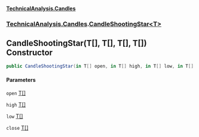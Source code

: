 #### [TechnicalAnalysis.Candles](TechnicalAnalysis.Candles.md 'TechnicalAnalysis.Candles')
### [TechnicalAnalysis.Candles](TechnicalAnalysis.Candles.md#TechnicalAnalysis.Candles 'TechnicalAnalysis.Candles').[CandleShootingStar&lt;T&gt;](CandleShootingStar_T_.md 'TechnicalAnalysis.Candles.CandleShootingStar<T>')

## CandleShootingStar(T[], T[], T[], T[]) Constructor

```csharp
public CandleShootingStar(in T[] open, in T[] high, in T[] low, in T[] close);
```
#### Parameters

<a name='TechnicalAnalysis.Candles.CandleShootingStar_T_.CandleShootingStar(T[],T[],T[],T[]).open'></a>

`open` [T](CandleShootingStar_T_.md#TechnicalAnalysis.Candles.CandleShootingStar_T_.T 'TechnicalAnalysis.Candles.CandleShootingStar<T>.T')[[]](https://docs.microsoft.com/en-us/dotnet/api/System.Array 'System.Array')

<a name='TechnicalAnalysis.Candles.CandleShootingStar_T_.CandleShootingStar(T[],T[],T[],T[]).high'></a>

`high` [T](CandleShootingStar_T_.md#TechnicalAnalysis.Candles.CandleShootingStar_T_.T 'TechnicalAnalysis.Candles.CandleShootingStar<T>.T')[[]](https://docs.microsoft.com/en-us/dotnet/api/System.Array 'System.Array')

<a name='TechnicalAnalysis.Candles.CandleShootingStar_T_.CandleShootingStar(T[],T[],T[],T[]).low'></a>

`low` [T](CandleShootingStar_T_.md#TechnicalAnalysis.Candles.CandleShootingStar_T_.T 'TechnicalAnalysis.Candles.CandleShootingStar<T>.T')[[]](https://docs.microsoft.com/en-us/dotnet/api/System.Array 'System.Array')

<a name='TechnicalAnalysis.Candles.CandleShootingStar_T_.CandleShootingStar(T[],T[],T[],T[]).close'></a>

`close` [T](CandleShootingStar_T_.md#TechnicalAnalysis.Candles.CandleShootingStar_T_.T 'TechnicalAnalysis.Candles.CandleShootingStar<T>.T')[[]](https://docs.microsoft.com/en-us/dotnet/api/System.Array 'System.Array')